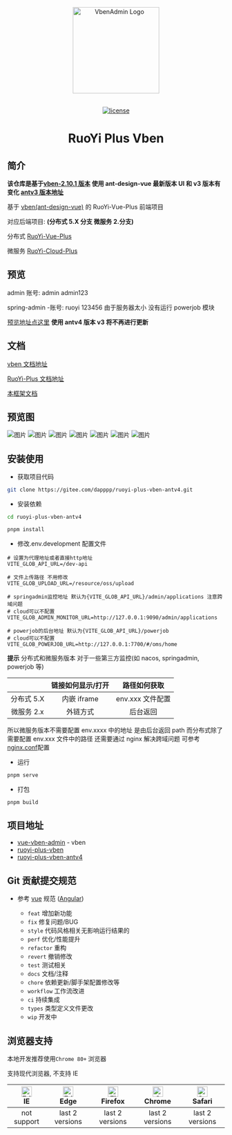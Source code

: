 <div align="center"> <a href="https://github.com/anncwb/vue-vben-admin"> <img alt="VbenAdmin Logo" width="200" height="200" src="https://anncwb.github.io/anncwb/images/logo.png"> </a> <br> <br>

[![license](https://img.shields.io/github/license/anncwb/vue-vben-admin.svg)](LICENSE)

<h1>RuoYi Plus Vben</h1>
</div>

## 简介

**该仓库是基于[vben-2.10.1 版本](https://github.com/vbenjs/vue-vben-admin/releases/tag/2.10.1) 使用 ant-design-vue 最新版本 UI 和 v3 版本有变化 [antv3 版本地址](https://gitee.com/dapppp/ruoyi-plus-vben)**

基于 [vben(ant-design-vue)](https://github.com/vbenjs/vue-vben-admin) 的 RuoYi-Vue-Plus 前端项目

对应后端项目: **(分布式 5.X 分支 微服务 2.分支)**

分布式 [RuoYi-Vue-Plus](https://gitee.com/dromara/RuoYi-Vue-Plus/tree/5.X/)

微服务 [RuoYi-Cloud-Plus](https://gitee.com/dromara/RuoYi-Cloud-Plus/tree/2.X/)

## 预览

admin 账号: admin admin123

spring-admin -账号: ruoyi 123456 由于服务器太小 没有运行 powerjob 模块

[预览地址点这里](http://139.9.116.11/) **使用 antv4 版本 v3 将不再进行更新**

## 文档

[vben 文档地址](https://doc.vvbin.cn/)

[RuoYi-Plus 文档地址](https://plus-doc.dromara.org/#/)

[本框架文档](https://gitee.com/dapppp/ruoyi-plus-vben/blob/master/docs.md)

## 预览图

![图片](https://gitee.com/dapppp/ruoyi-plus-vben-antv4/raw/main/preview/1.png) ![图片](https://gitee.com/dapppp/ruoyi-plus-vben-antv4/raw/main/preview/2.png) ![图片](https://gitee.com/dapppp/ruoyi-plus-vben-antv4/raw/main/preview/3.png) ![图片](https://gitee.com/dapppp/ruoyi-plus-vben-antv4/raw/main/preview/4.png) ![图片](https://gitee.com/dapppp/ruoyi-plus-vben-antv4/raw/main/preview/5.png) ![图片](https://gitee.com/dapppp/ruoyi-plus-vben-antv4/raw/main/preview/6.png) ![图片](https://gitee.com/dapppp/ruoyi-plus-vben-antv4/raw/main/preview/7.png)

## 安装使用

- 获取项目代码

```bash
git clone https://gitee.com/dapppp/ruoyi-plus-vben-antv4.git
```

- 安装依赖

```bash
cd ruoyi-plus-vben-antv4

pnpm install
```

- 修改.env.development 配置文件

```properties
# 设置为代理地址或者直接http地址
VITE_GLOB_API_URL=/dev-api

# 文件上传路径 不用修改
VITE_GLOB_UPLOAD_URL=/resource/oss/upload

# springadmin监控地址 默认为{VITE_GLOB_API_URL}/admin/applications 注意跨域问题
# cloud可以不配置
VITE_GLOB_ADMIN_MONITOR_URL=http://127.0.0.1:9090/admin/applications

# powerjob的后台地址 默认为{VITE_GLOB_API_URL}/powerjob
# cloud可以不配置
VITE_GLOB_POWERJOB_URL=http://127.0.0.1:7700/#/oms/home
```

**提示** 分布式和微服务版本 对于一些第三方监控(如 nacos, springadmin, powerjob 等)

|            | 链接如何显示/打开 |   路径如何获取   |
| :--------: | :---------------: | :--------------: |
| 分布式 5.X |    内嵌 iframe    | env.xxx 文件配置 |
| 微服务 2.x |     外链方式      |     后台返回     |

所以微服务版本不需要配置 env.xxxx 中的地址 是由后台返回 path 而分布式除了需要配置 env.xxx 文件中的路径 还需要通过 nginx 解决跨域问题 可参考[nginx.conf](https://gitee.com/dromara/RuoYi-Vue-Plus/blob/5.X/script/docker/nginx/conf/nginx.conf#LC87)配置

- 运行

```bash
pnpm serve
```

- 打包

```bash
pnpm build
```

## 项目地址

- [vue-vben-admin](https://github.com/anncwb/vue-vben-admin) - vben
- [ruoyi-plus-vben](https://gitee.com/dapppp/ruoyi-plus-vben/tree/master)
- [ruoyi-plus-vben-antv4](https://gitee.com/dapppp/ruoyi-plus-vben-antv4)

## Git 贡献提交规范

- 参考 [vue](https://github.com/vuejs/vue/blob/dev/.github/COMMIT_CONVENTION.md) 规范 ([Angular](https://github.com/conventional-changelog/conventional-changelog/tree/master/packages/conventional-changelog-angular))

  - `feat` 增加新功能
  - `fix` 修复问题/BUG
  - `style` 代码风格相关无影响运行结果的
  - `perf` 优化/性能提升
  - `refactor` 重构
  - `revert` 撤销修改
  - `test` 测试相关
  - `docs` 文档/注释
  - `chore` 依赖更新/脚手架配置修改等
  - `workflow` 工作流改进
  - `ci` 持续集成
  - `types` 类型定义文件更改
  - `wip` 开发中

## 浏览器支持

本地开发推荐使用`Chrome 80+` 浏览器

支持现代浏览器, 不支持 IE

| [<img src="https://raw.githubusercontent.com/alrra/browser-logos/master/src/edge/edge_48x48.png" alt=" Edge" width="24px" height="24px" />](http://godban.github.io/browsers-support-badges/)</br>IE | [<img src="https://raw.githubusercontent.com/alrra/browser-logos/master/src/edge/edge_48x48.png" alt=" Edge" width="24px" height="24px" />](http://godban.github.io/browsers-support-badges/)</br>Edge | [<img src="https://raw.githubusercontent.com/alrra/browser-logos/master/src/firefox/firefox_48x48.png" alt="Firefox" width="24px" height="24px" />](http://godban.github.io/browsers-support-badges/)</br>Firefox | [<img src="https://raw.githubusercontent.com/alrra/browser-logos/master/src/chrome/chrome_48x48.png" alt="Chrome" width="24px" height="24px" />](http://godban.github.io/browsers-support-badges/)</br>Chrome | [<img src="https://raw.githubusercontent.com/alrra/browser-logos/master/src/safari/safari_48x48.png" alt="Safari" width="24px" height="24px" />](http://godban.github.io/browsers-support-badges/)</br>Safari |
| :-: | :-: | :-: | :-: | :-: |
| not support | last 2 versions | last 2 versions | last 2 versions | last 2 versions |

